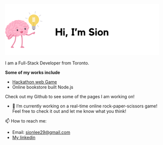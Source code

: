[![Banner](./brain.png)](/)

I am a Full-Stack Developer from Toronto.

**Some of my works include**
- [Hackathon web Game](https://sionara.github.io/GGJ/)
- Online bookstore built Node.js

Check out my Github to see some of the pages I am working on!

- 🔭 I’m currently working on a real-time online rock-paper-scissors game! Feel free to check it out and let me know what you think!

📫 How to reach me:
- Email: sionlee29@gmail.com
- [My linkedin](https://www.linkedin.com/in/sion-lee-lnkdin/)
